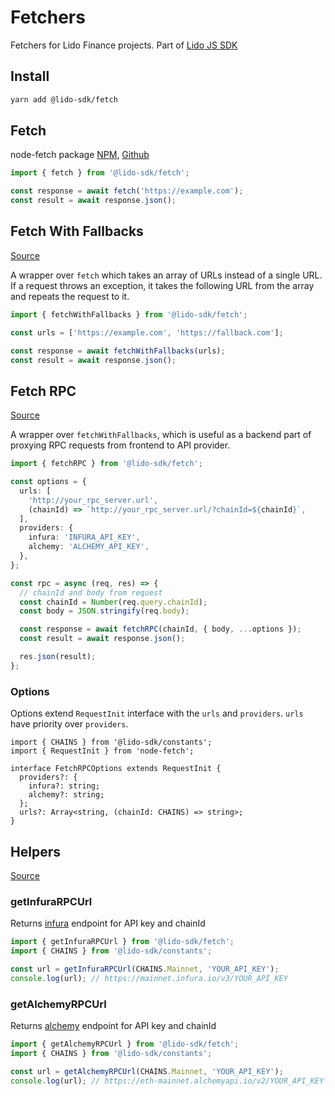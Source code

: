 # Fetchers

Fetchers for Lido Finance projects.
Part of [Lido JS SDK](https://github.com/lidofinance/lido-js-sdk/#readme)

## Install

```bash
yarn add @lido-sdk/fetch
```

## Fetch

node-fetch package [NPM](https://www.npmjs.com/package/node-fetch), [Github](https://github.com/node-fetch/node-fetch)

```ts
import { fetch } from '@lido-sdk/fetch';

const response = await fetch('https://example.com');
const result = await response.json();
```

## Fetch With Fallbacks

[Source](src/fetchWithFallbacks.ts)

A wrapper over `fetch` which takes an array of URLs instead of a single URL. If a request throws an exception, it takes the following URL from the array and repeats the request to it.

```ts
import { fetchWithFallbacks } from '@lido-sdk/fetch';

const urls = ['https://example.com', 'https://fallback.com'];

const response = await fetchWithFallbacks(urls);
const result = await response.json();
```

## Fetch RPC

[Source](src/fetchRPC.ts)

A wrapper over `fetchWithFallbacks`, which is useful as a backend part of proxying RPC requests from frontend to API provider.

```ts
import { fetchRPC } from '@lido-sdk/fetch';

const options = {
  urls: [
    'http://your_rpc_server.url',
    (chainId) => `http://your_rpc_server.url/?chainId=${chainId}`,
  ],
  providers: {
    infura: 'INFURA_API_KEY',
    alchemy: 'ALCHEMY_API_KEY',
  },
};

const rpc = async (req, res) => {
  // chainId and body from request
  const chainId = Number(req.query.chainId);
  const body = JSON.stringify(req.body);

  const response = await fetchRPC(chainId, { body, ...options });
  const result = await response.json();

  res.json(result);
};
```

### Options

Options extend `RequestInit` interface with the `urls` and `providers`. `urls` have priority over `providers`.

```tsx
import { CHAINS } from '@lido-sdk/constants';
import { RequestInit } from 'node-fetch';

interface FetchRPCOptions extends RequestInit {
  providers?: {
    infura?: string;
    alchemy?: string;
  };
  urls?: Array<string, (chainId: CHAINS) => string>;
}
```

## Helpers

[Source](src/providersUrls.ts)

### getInfuraRPCUrl

Returns [infura](https://infura.io/) endpoint for API key and chainId

```ts
import { getInfuraRPCUrl } from '@lido-sdk/fetch';
import { CHAINS } from '@lido-sdk/constants';

const url = getInfuraRPCUrl(CHAINS.Mainnet, 'YOUR_API_KEY');
console.log(url); // https://mainnet.infura.io/v3/YOUR_API_KEY
```

### getAlchemyRPCUrl

Returns [alchemy](https://www.alchemy.com/) endpoint for API key and chainId

```ts
import { getAlchemyRPCUrl } from '@lido-sdk/fetch';
import { CHAINS } from '@lido-sdk/constants';

const url = getAlchemyRPCUrl(CHAINS.Mainnet, 'YOUR_API_KEY');
console.log(url); // https://eth-mainnet.alchemyapi.io/v2/YOUR_API_KEY
```

